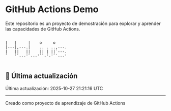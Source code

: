 # GitHub Actions Demo

Este repositorio es un proyecto de demostración para explorar y aprender las capacidades de GitHub Actions.


<!-- ASCII_ART_START -->
```
                           
|   |     |    o     o     
|---|,---.|    .. . ..,---.
|   ||   ||    || | ||`---.
`   '`---'`---'``-'-'``---'
                           
```
<!-- ASCII_ART_END -->

## 📅 Última actualización

<!-- LAST_UPDATE_START -->
Última actualización: 2025-10-27 21:21:16 UTC
<!-- LAST_UPDATE_END -->

---

Creado como proyecto de aprendizaje de GitHub Actions
